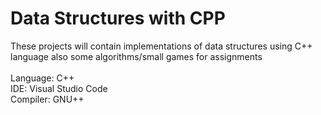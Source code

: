 # Data Structures with CPP
 These projects will contain implementations of data structures using C++ language also some algorithms/small games for assignments
<br />
<br />
Language: C++ <br />
IDE: Visual Studio Code <br />
Compiler: GNU++ <br />
